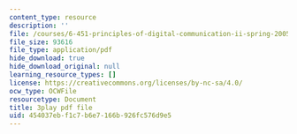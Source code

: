 ```yaml
---
content_type: resource
description: ''
file: /courses/6-451-principles-of-digital-communication-ii-spring-2005/454037ebf1c7b6e7166b926fc576d9e5_2ludHpG_Q60.pdf
file_size: 93616
file_type: application/pdf
hide_download: true
hide_download_original: null
learning_resource_types: []
license: https://creativecommons.org/licenses/by-nc-sa/4.0/
ocw_type: OCWFile
resourcetype: Document
title: 3play pdf file
uid: 454037eb-f1c7-b6e7-166b-926fc576d9e5
---
```

